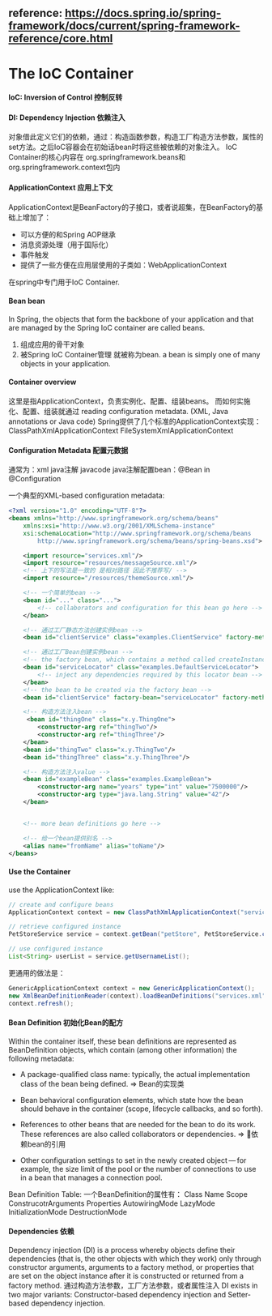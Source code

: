 
## reference: https://docs.spring.io/spring-framework/docs/current/spring-framework-reference/core.html

# The IoC Container

#### IoC: Inversion of Control 控制反转 

#### DI: Dependency Injection 依赖注入
对象借此定义它们的依赖，通过：构造函数参数，构造工厂构造方法参数，属性的set方法。之后IoC容器会在初始话bean时将这些被依赖的对象注入。
IoC Container的核心内容在 org.springframework.beans和org.springframework.context包内

#### ApplicationContext 应用上下文
ApplicationContext是BeanFactory的子接口，或者说超集，在BeanFactory的基础上增加了：
* 可以方便的和Spring AOP继承
* 消息资源处理（用于国际化）
* 事件触发
* 提供了一些方便在应用层使用的子类如：WebApplicationContext

在spring中专门用于IoC Container.

#### Bean bean
In Spring, the objects that form the backbone of your application and that are managed by the Spring IoC container are called beans.
1. 组成应用的骨干对象
2. 被Spring IoC Container管理
就被称为bean.
a bean is simply one of many objects in your application. 

#### Container overview
这里是指ApplicationContext，负责实例化、配置、组装beans。
而如何实施化、配置、组装就通过 reading configuration metadata. (XML, Java annotations or Java code)
Spring提供了几个标准的ApplicationContext实现：ClassPathXmlApplicationContext FileSystemXmlApplicationContext 

#### Configuration Metadata 配置元数据
通常为：xml java注解 javacode
java注解配置bean：@Bean in @Configuration

一个典型的XML-based configuration metadata:
```xml
<?xml version="1.0" encoding="UTF-8"?>
<beans xmlns="http://www.springframework.org/schema/beans"
    xmlns:xsi="http://www.w3.org/2001/XMLSchema-instance"
    xsi:schemaLocation="http://www.springframework.org/schema/beans
        http://www.springframework.org/schema/beans/spring-beans.xsd">

    <import resource="services.xml"/>
    <import resource="resources/messageSource.xml"/>
    <!-- 上下的写法是一致的 是相对路径 因此不推荐写/ -->
    <import resource="/resources/themeSource.xml"/>

    <!-- 一个简单的bean -->
    <bean id="..." class="...">   
        <!-- collaborators and configuration for this bean go here -->
    </bean>

    <!-- 通过工厂静态方法创建实例bean -->
    <bean id="clientService" class="examples.ClientService" factory-method="createInstance"/>

    <!-- 通过工厂Bean创建实例bean -->
    <!-- the factory bean, which contains a method called createInstance() -->
    <bean id="serviceLocator" class="examples.DefaultServiceLocator">
        <!-- inject any dependencies required by this locator bean -->
    </bean>
    <!-- the bean to be created via the factory bean -->
    <bean id="clientService" factory-bean="serviceLocator" factory-method="createClientServiceInstance"/>

    <!-- 构造方法注入bean -->
     <bean id="thingOne" class="x.y.ThingOne">
        <constructor-arg ref="thingTwo"/>
        <constructor-arg ref="thingThree"/>
    </bean>
    <bean id="thingTwo" class="x.y.ThingTwo"/>
    <bean id="thingThree" class="x.y.ThingThree"/>

    <!-- 构造方法注入value -->
    <bean id="exampleBean" class="examples.ExampleBean">
        <constructor-arg name="years" type="int" value="7500000"/>
        <constructor-arg type="java.lang.String" value="42"/>
    </bean>


    <!-- more bean definitions go here -->

    <!-- 给一个bean提供别名 -->
    <alias name="fromName" alias="toName"/>
</beans>

```

#### Use the Container
use the ApplicationContext like:
```java
// create and configure beans
ApplicationContext context = new ClassPathXmlApplicationContext("services.xml", "daos.xml");

// retrieve configured instance
PetStoreService service = context.getBean("petStore", PetStoreService.class);

// use configured instance
List<String> userList = service.getUsernameList();
```
更通用的做法是：
```java
GenericApplicationContext context = new GenericApplicationContext();
new XmlBeanDefinitionReader(context).loadBeanDefinitions("services.xml", "daos.xml");
context.refresh();
```

#### Bean Definition 初始化Bean的配方
Within the container itself, these bean definitions are represented as BeanDefinition objects, which contain (among other information) the following metadata:

* A package-qualified class name: typically, the actual implementation class of the bean being defined. => Bean的实现类

* Bean behavioral configuration elements, which state how the bean should behave in the container (scope, lifecycle callbacks, and so forth).

* References to other beans that are needed for the bean to do its work. These references are also called collaborators or dependencies. => 依赖bean的引用

* Other configuration settings to set in the newly created object — for example, the size limit of the pool or the number of connections to use in a bean that manages a connection pool.

Bean Definition Table: 一个BeanDefinition的属性有：
Class Name Scope ConstrucotrArguments Properties AutowiringMode LazyMode InitializationMode DestructionMode


#### Dependencies 依赖

Dependency injection (DI) is a process whereby objects define their dependencies (that is, the other objects with which they work) only through constructor arguments, arguments to a factory method, or properties that are set on the object instance after it is constructed or returned from a factory method. 
通过构造方法参数，工厂方法参数，或者属性注入
DI exists in two major variants: Constructor-based dependency injection and Setter-based dependency injection.











